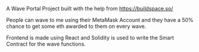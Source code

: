 A Wave Portal Project built with the help from https://buildspace.so/

People can wave to me using their MetaMask Account and they have a 50% chance to get some eth awarded to them on every wave.

Frontend is made using React and Solidity is used to write the Smart Contract for the wave functions.

